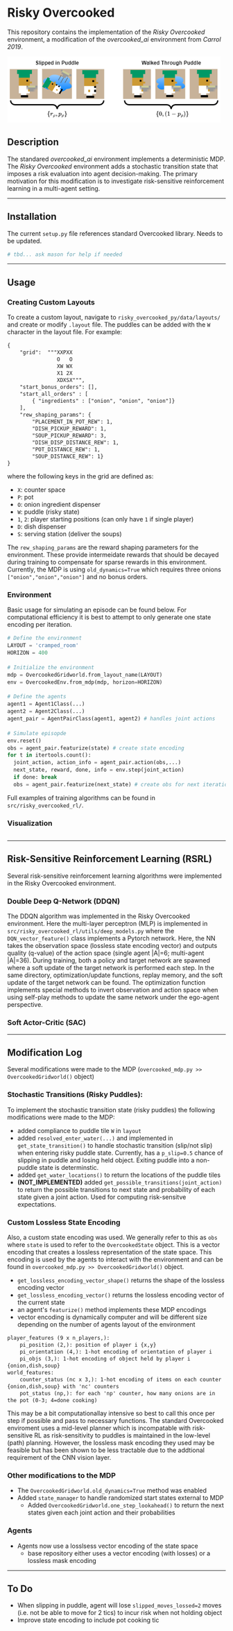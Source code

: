 # Risky Overcooked
This repository contains the implementation of the _Risky Overcooked_ environment, a modification of the _overcooked_ai_ environment from _Carrol 2019_.

![img.png](img.png)
## Description
The standared _overcooked_ai_ environment implements a deterministic MDP.
The _Risky Overcooked_ environment adds a stochastic transition state that imposes a risk evaluation into agent decision-making.
The primary motivation for this modification is to investigate risk-sensitive reinforcement learning in a multi-agent setting.

---
## Installation
The current `setup.py` file references standard Overcooked library. Needs to be updated.
```bash
# tbd... ask mason for help if needed
```
---
## Usage

### Creating Custom Layouts
To create a custom layout, navigate to `risky_overcooked_py/data/layouts/` and create or modify `.layout` file.
The puddles can be added with the `W` character in the layout file. For example:
```
{
    "grid":  """XXPXX
                O   O
                XW WX
                X1 2X
                XDXSX""",
    "start_bonus_orders": [],
    "start_all_orders" : [
        { "ingredients" : ["onion", "onion", "onion"]}
    ],
    "rew_shaping_params": {
        "PLACEMENT_IN_POT_REW": 1,
        "DISH_PICKUP_REWARD": 1,
        "SOUP_PICKUP_REWARD": 3,
        "DISH_DISP_DISTANCE_REW": 1,
        "POT_DISTANCE_REW": 1,
        "SOUP_DISTANCE_REW": 1}
}
```
where the following keys in the grid are defined as:
- `X`: counter space
- `P`: pot
- `O`: onion ingredient dispenser
- `W`: puddle (risky state)
- `1`, `2`: player starting positions (can only have `1` if single player)
- `D`: dish dispenser
- `S`: serving station (deliver the soups)

The `rew_shaping_params` are the reward shaping parameters for the environment. 
These provide intermeidate rewards that should be decayed during training to compensate for sparse rewards in this environment. 
Currently, the MDP is using `old_dynamics=True` which requires three onions `["onion","onion","onion"]` and no bonus orders.

### Environment
Basic usage for simulating an episode can be found below.
For computational efficiency it is best to attempt to only generate one state encoding per iteration.
``` python
# Define the environment
LAYOUT = 'cramped_room'
HORIZON = 400

# Initialize the environment
mdp = OvercookedGridworld.from_layout_name(LAYOUT)
env = OvercookedEnv.from_mdp(mdp, horizon=HORIZON)

# Define the agents
agent1 = Agent1Class(...)
agent2 = Agent2Class(...)
agent_pair = AgentPairClass(agent1, agent2) # handles joint actions

# Simulate episopde
env.reset()
obs = agent_pair.featurize(state) # create state encoding
for t in itertools.count():
  joint_action, action_info = agent_pair.action(obs,...)
  next_state, reward, done, info = env.step(joint_action)
  if done: break
  obs = agent_pair.featurize(next_state) # create obs for next iteration
```
Full examples of training algorithms can be found in `src/risky_overcooked_rl/`.

### Visualization
```python

```
---
## Risk-Sensitive Reinforcement Learning (RSRL)
Several risk-sensitive reinforcement learning algorithms were implemented in the Risky Overcooked environment.

### Double Deep Q-Network (DDQN) 
The DDQN algorithm was implemented in the Risky Overcooked environment.
Here the multi-layer perceptron (MLP) is implemented in `src/risky_overcooked_rl/utils/deep_models.py` 
where the `DQN_vector_feature()` class implements a Pytorch network.
Here, the NN takes the observation space (lossless state encoding vector) and outputs quality (q-value) 
of the action space (single agent |A|=6; multi-agent |A|=36). 
During training, both a policy and target network are spawned where a soft update of the target network is performed each step.
In the same directory, optimization/update functions, replay memory, and the soft update of the target network can be found.
The optimization function implements special methods to invert observation and action space when using self-play methods to update the same network under the ego-agent perspective.

### Soft Actor-Critic (SAC)

---
## Modification Log
Several modifications were made to the MDP (`overcooked_mdp.py >> OvercookedGridworld()` object) 

### Stochastic Transitions (Risky Puddles):
To implement the stochastic transition state (risky puddles) the following modifications were made to the MDP:
- added compliance to puddle tile `W` in `layout` 
- added `resolved_enter_water(...)` and implemented in `get_state_transition()` to handle stochastic transition (slip/not slip) when entering risky puddle state. Currently, has a `p_slip=0.5` chance of slipping in puddle and losing held object. Exiting puddle into a non-puddle state is determinstic.   
- added `get_water_locations()` to return the locations of the puddle tiles
- **(NOT_IMPLEMENTED)** added `get_possible_transitions(joint_action)` to return the possible transitions to next state and probability of each state given a joint action. Used for computing risk-sensitve expectations. 

### Custom Lossless State Encoding
Also, a custom state encoding was used.
We generally refer to this as `obs` where `state` is used to refer to the `OvercookedState` object. 
This is a vector encoding that creates a lossless representation of the state space. 
This encoding is used by the agents to interact with the environment and can be found in `overcooked_mdp.py >> OvercookedGridworld()` object.
- `get_lossless_encoding_vector_shape()` returns the shape of the lossless encoding vector
- `get_lossless_encoding_vector()` returns the lossless encoding vector of the current state
- an agent's `featurize()` method implements these MDP encodings
- vector encoding is dynamically computer and will be different size depending on the number of agents layout of the environment
```
player_features (9 x n_players,):
    pi_position (2,): position of player i {x,y}
    pi_orientation (4,): 1-hot encoding of orientation of player i 
    pi_objs (3,): 1-hot encoding of object held by player i {onion,dish,soup} 
world_features:
    counter_status (nc x 3,): 1-hot encoding of items on each counter {onion,dish,soup} with 'nc' counters
    pot_status (np,): for each 'np' counter, how many onions are in the pot (0-3; 4=done cooking)
```
This may be a bit computationallay intensive so best to call this once per step if possible and pass to necessary functions.
The standard Overcooked enviroment uses a mid-level planner which is incompatable with risk-sensitive RL as risk-sensitivity to puddles is maintained in the low-level (path) planning. 
However, the lossless mask encoding they used may be feasible but has been shown to be less tractable due to the addtional requirement of the CNN vision layer.
### Other modifications to the MDP
- The ```OvercookedGridworld.old_dynamics=True``` method was enabled
- Added ```state_manager``` to handle randomized start states external to MDP
  - Added `OvercookedGridworld.one_step_lookahead()` to return the next states given each joint action and their probabilities
### Agents
- Agents now use a losslsess vector encoding of the state space
  - base repository either uses a vector encoding (with losses) or a lossless mask encoding

---
## To Do
- When slipping in puddle, agent will lose `slipped_moves_lossed=2` moves (i.e. not be able to move for 2 tics) to incur risk when not holding object
- Improve state encoding to include pot cooking tic